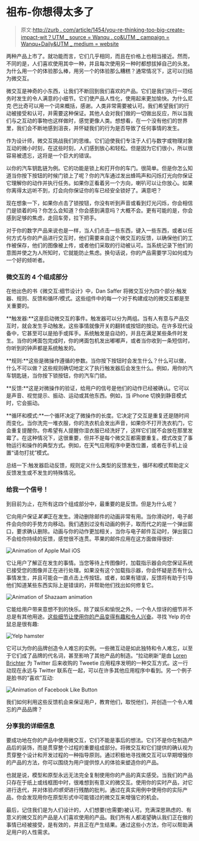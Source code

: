 # 祖布-你想得太多了

> 原文:[http://zurb . com/article/1454/you-re-thinking-too-big-create-impact-wit？UTM _ source = Wanqu . co&UTM _ campaign = Wanqu+Daily&UTM _ medium = website](http://zurb.com/article/1454/you-re-thinking-too-big-create-impact-wit?utm_source=wanqu.co&utm_campaign=Wanqu+Daily&utm_medium=website)

两种产品上市了。就功能而言，它们几乎相同，而且在价格上也相当接近。然而，不同的是，人们喜欢使用其中一种，并且每次使用另一种时都想拔掉自己的头发。为什么用一个的体验那么棒，用另一个的体验那么糟糕？通常情况下，这可以归结为微交互。

微交互是神奇的小东西，让我们不断回到我们喜欢的产品。它们是我们执行一项任务时发生的令人满意的小细节。它们使产品人性化，使用起来更加愉快。为什么尼克·巴比奇可以用一个词来概括，感谢。人类非常需要被认可。我们希望我们的行动被接受和认可，并需要这种保证。其他人会对我们做的一切做出反应，所以当我们与之互动的事物也这样做时，感觉更像人类。想想看，在一个没有他们的世界里，我们会不断地感到沮丧，并怀疑我们的行为是否导致了任何事情的发生。

作为设计师，微交互挑战我们的思维。它们迫使我们专注于人们与数字或物理对象互动的微小时刻，在这些时刻，人们感到放心和轻松。但是因为它们很小，所以很容易被遗忘，这将是一个巨大的错误。

以你的汽车钥匙链为例。它的功能是锁上和打开你的车门。很简单。但是你怎么知道当你按下按钮的时候门锁上了呢？你的汽车通过发出蜂鸣声和闪烁灯光向你保证它理解你的动作并执行任务。如果你正看着另一个方向，喇叭可以让你放心。如果你离得太远听不到，灯会向你保证你的车已经安全锁好了。满意吧？

现在想象一下，如果你点击了锁按钮，你没有听到声音或看到灯光闪烁，你会相信门是锁着的吗？你怎么会知道？你会感到满意吗？大概不会。更有可能的是，你会感到足够的焦虑，走回车旁，拉下把手。

对于你的数字产品来说也是一样，当人们点击一些东西，键入一些东西，或者以任何方式与你的产品进行交互时，他们需要来自这个微交互的反馈，以确保他们的工作被保存，他们的图像被上传，或者他们采取的行动被认可。当系统记录下他们的意图并使之为人所知时，它就能防止焦虑。换句话说，你的产品需要学习如何成为一个好的倾听者。

### 微交互的 4 个组成部分

在他出色的书《微交互:细节设计》中，Dan Saffer 将微交互分为四个部分:触发器、规则、反馈和循环/模式。这些组件中的每一个对于构建成功的微交互都是至关重要的。

**触发器:**这是启动微交互的事件。触发器可以分为两组。当有人有意与产品交互时，就会发生手动触发。这些事情就像开关的翻转或按钮的按动。在许多现代设备中，它甚至可以是拍手或挥手。系统触发是自动的，并且在满足某些条件时发生。当你的烤面包完成时，你的烤面包机发出嘟嘟声，或者当你收到一条短信时，你听到的钟声都是系统触发的。

**规则:**这些是微操作遵循的参数。当你按下按钮时会发生什么？什么可以做，什么不可以做？这些规则确切地定义了执行触发器后会发生什么。例如，用你的汽车钥匙链，当你按下锁按钮，你的汽车门锁。

**反馈:**这是对微操作的验证，给用户的信号是他们的动作已经被确认。它可以是声音、视觉提示、振动、运动或其他东西。例如，当 iPhone 切换到静音模式时，它会振动。

**循环和模式:**一个循环决定了微操作的长度。它决定了交互是重复还是随时间而变化。当你洗完一堆衣服，你的洗衣机会发出声音，如果你不打开洗衣机门，它会重复提醒你。你希望有人提醒你湿衣服已经洗好了，这样它们就不会放在那里发霉了。在这种情况下，这很重要，但并不是每个微交互都需要重复。模式改变了事物运行和操作的典型方式。例如，在天气应用程序中更改位置，或者在手机上设置“请勿打扰”模式。

总结一下:触发器启动反馈，规则定义什么类型的反馈发生，循环和模式帮助定义反馈发生或不发生的特殊情况。

### 给我一个信号！

到目前为止，在所有这四个组成部分中，最重要的是反馈。但是为什么呢？

它向用户保证*某事*正在发生。滑动删除邮件的动画非常有用。当你滑动时，电子邮件会向你的手势方向移动。我们遇到过没有动画的例子，取而代之的是一个弹出窗口，要求确认删除。动画与你的动作更加相关，当你与电子邮件互动时，弹出窗口不会给你持续的反馈，感觉很不连贯。苹果的邮件应用在这方面做得很好:

![Animation of Apple Mail iOS](../Images/19538fb3ec1964327ed0d655058bd3da.png)

它让用户了解正在发生的事情。当您等待上传图像时，加载指示器会向您保证系统已接受您的图像并正在进行处理。如果没有这个加载指示器，你会怀疑是否有什么事情发生，并且可能会一直点击上传按钮。或者，如果有错误，反馈将有助于引导他们知道某些东西实际上是错误的，并帮助他们找出如何修复它。

![Animation of Shazaam animation](../Images/272f0bc326a0d28c96a5c685a89a6a03.png)

它能给用户带来意想不到的快乐。除了娱乐和愉悦之外，一个令人惊讶的细节并不总是有其他用途。[这些细节让使用你的产品变得有趣和令人兴奋](https://zurb.com/article/1374/mesmerize-users-with-something-unexpected)。寻找 Yelp 的仓鼠总是很有趣:

![Yelp hamster](../Images/d21b0b090246a03756ea9e844bdd4658.png)

它可以为你的品牌创造令人难忘的实例。一些微互动是如此独特和令人难忘，以至于它们成了品牌的代名词，甚至影响了其他产品的制造。“拉动刷新”是由 [Loren Brichter](https://www.theverge.com/2013/5/21/4350826/twitter-pull-to-refresh-patent-innovators-patent-agreement-announced) 为 Twitter 后来收购的 Tweetie 应用程序发明的一种交互方式。这一行动现在永远与 Twitter 联系在一起，可以在许多其他应用程序中看到。另一个例子是脸书的“喜欢”互动:

![Animation of Facebook Like Button](../Images/96bfe3b23f23ac444d62b44ec6b62d8b.png)

我们如何利用这些反馈机会来保证用户，教育他们，取悦他们，并创造一个令人难忘的产品品牌？

### 分享我的详细信息

要成功地在你的产品中使用微交互，它们不能是事后的想法。它们不是你在制造产品后的装饰，而是贯穿整个过程的重要组成部分。将微交互和它们提供的确认视为贯穿整个设计和开发过程的一种指导原则。通过积极地寻找微交互可以早期增强你的产品的方法，你可以围绕为用户提供惊人的体验来塑造你的产品。

也就是说，模型和原型永远无法完全复制使用你的产品的真实感受。当我们的产品只存在于纸上或线框图中时，很难想到有意义的微交互。使用你的实时产品，对它进行迭代，并对体验*的感受*进行残酷的批判。通过在真实用例中使用你的实际产品，你会发现用你在原型形式中可能错过的微交互来增强它的机会。

最后，记住我们是为人们设计的，人们想要(也需要)被认可。充满深思熟虑的、有意义的微交互的产品是人们喜欢使用的产品。我们所有人都渴望确认我们正在做的事情已经被接受，是有效的，并且正在产生结果。通过这些小方法，你可以帮助满足用户的人性需求。